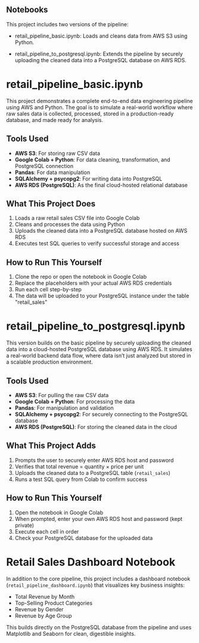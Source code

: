 ## Notebooks

This project includes two versions of the pipeline:

- retail_pipeline_basic.ipynb: Loads and cleans data from AWS S3 using Python.

- retail_pipeline_to_postgresql.ipynb: Extends the pipeline by securely uploading the cleaned data into a PostgreSQL database on AWS RDS.

# retail_pipeline_basic.ipynb

This project demonstrates a complete end-to-end data engineering pipeline using AWS and Python. The goal is to simulate a real-world workflow where raw sales data is collected, processed, stored in a production-ready database, and made ready for analysis.

## Tools Used
- **AWS S3**: For storing raw CSV data
- **Google Colab + Python**: For data cleaning, transformation, and PostgreSQL connection
- **Pandas**: For data manipulation
- **SQLAlchemy + psycopg2**: For writing data into PostgreSQL
- **AWS RDS (PostgreSQL)**: As the final cloud-hosted relational database

## What This Project Does
1. Loads a raw retail sales CSV file into Google Colab
2. Cleans and processes the data using Python
3. Uploads the cleaned data into a PostgreSQL database hosted on AWS RDS
4. Executes test SQL queries to verify successful storage and access

## How to Run This Yourself
1. Clone the repo or open the notebook in Google Colab
2. Replace the placeholders with your actual AWS RDS credentials 
3. Run each cell step-by-step
4. The data will be uploaded to your PostgreSQL instance under the table "retail_sales"
   
# retail_pipeline_to_postgresql.ipynb

This version builds on the basic pipeline by securely uploading the cleaned data into a cloud-hosted PostgreSQL database using AWS RDS. It simulates a real-world backend data flow, where data isn’t just analyzed but stored in a scalable production environment.

## Tools Used
- **AWS S3**: For pulling the raw CSV data
- **Google Colab + Python**: For processing the data
- **Pandas**: For manipulation and validation
- **SQLAlchemy + psycopg2**: For securely connecting to the PostgreSQL database
- **AWS RDS (PostgreSQL)**: For storing the cleaned data in the cloud

## What This Project Adds
1. Prompts the user to securely enter AWS RDS host and password
2. Verifies that total revenue = quantity × price per unit
3. Uploads the cleaned data to a PostgreSQL table (`retail_sales`)
4. Runs a test SQL query from Colab to confirm success

## How to Run This Yourself
1. Open the notebook in Google Colab
2. When prompted, enter your own AWS RDS host and password (kept private)
3. Execute each cell in order
4. Check your PostgreSQL database for the uploaded data

# Retail Sales Dashboard Notebook

In addition to the core pipeline, this project includes a dashboard notebook (`retail_pipeline_dashboard.ipynb`) that visualizes key business insights:

- Total Revenue by Month
- Top-Selling Product Categories
- Revenue by Gender
- Revenue by Age Group

This builds directly on the PostgreSQL database from the pipeline and uses Matplotlib and Seaborn for clean, digestible insights.
